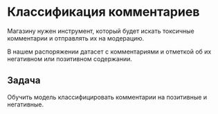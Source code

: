# Классификация комментариев

Магазину нужен инструмент, который будет искать токсичные комментарии и отправлять их на модерацию.

В нашем распоряжении датасет с комментариями и отметкой об их негативном или позитивном содержании.

## Задача
Обучить модель классифицировать комментарии на позитивные и негативные.
